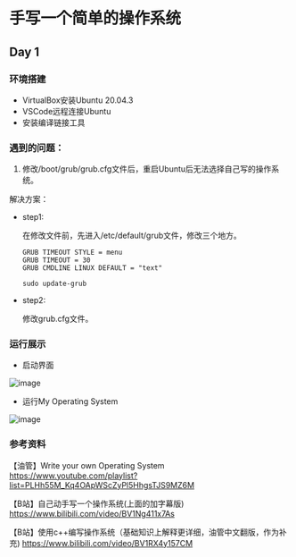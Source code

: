 # 手写一个简单的操作系统

## Day 1

### 环境搭建

* VirtualBox安装Ubuntu 20.04.3
* VSCode远程连接Ubuntu
* 安装编译链接工具

### 遇到的问题：

1. 修改/boot/grub/grub.cfg文件后，重启Ubuntu后无法选择自己写的操作系统。

解决方案：

* step1:

  在修改文件前，先进入/etc/default/grub文件，修改三个地方。
  
  ```
  GRUB TIMEOUT STYLE = menu
  GRUB TIMEOUT = 30
  GRUB CMDLINE LINUX DEFAULT = "text"
  
  sudo update-grub
  ```
  
* step2:

  修改grub.cfg文件。
  
### 运行展示
* 启动界面

![image](https://github.com/xiao-yang25/myos/assets/92993462/9555d75f-e23e-472c-85bc-ee514d496771)

* 运行My Operating System

![image](https://github.com/xiao-yang25/myos/assets/92993462/911fd7ab-71e1-46e3-816f-03eca4a2a9d6)

### 参考资料

【油管】Write your own Operating System    https://www.youtube.com/playlist?list=PLHh55M_Kq4OApWScZyPl5HhgsTJS9MZ6M

【B站】自己动手写一个操作系统(上面的加字幕版)    https://www.bilibili.com/video/BV1Ng411x7As

【B站】使用c++编写操作系统（基础知识上解释更详细，油管中文翻版，作为补充)    https://www.bilibili.com/video/BV1RX4y157CM


